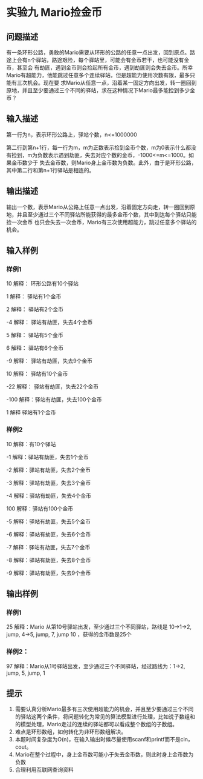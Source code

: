 # 实验九 Mario捡金币

## 问题描述

有一条环形公路，勇敢的Mario需要从环形的公路的任意一点出发，回到原点。路途上会有n个驿站，路途艰险，每个驿站里，可能会有金币若干，也可能没有金币，甚至会
有劫匪，遇到金币则会捡起所有金币，遇到劫匪则会失去金币。所幸Mario有超能力，他能跳过任意多个连续驿站，但是超能力使用次数有限，最多只能有三次机会。现在要
求Mario从任意一点，沿着某一固定方向出发，转一圈回到原地，并且至少要通过三个不同的驿站，求在这种情况下Mario最多能捡到多少金币？

## 输入描述

第一行为n，表示环形公路上，驿站个数，n<=1000000

第二行到第n+1行，每一行为m，m为正数表示捡到金币个数，m为0表示什么都没有捡到，m为负数表示遇到劫匪，失去对应个数的金币，-1000<=m<=1000。如果金币数少于
失去金币数，则Mario身上金币数为负数。此外，由于是环形公路，其中第二行和第n+1行驿站是相连的。

## 输出描述

输出一个数，表示Mario从公路上任意一点出发，沿着固定方向走，转一圈回到原地，并且至少通过三个不同驿站所能获得的最多金币个数，其中到达每个驿站只能捡一次金币
也只会失去一次金币，Mario有三次使用超能力，跳过任意多个驿站的机会。

## 输入样例

### 样例1

10 解释： 环形公路有10个驿站

1 解释： 驿站有1个金币

2 解释： 驿站有2个金币

-4 解释： 驿站有劫匪，失去4个金币

5 解释： 驿站有5个金币

6 解释： 驿站有6个金币

-9 解释： 驿站有劫匪，失去9个金币

10 解释： 驿站有10个金币

-22 解释： 驿站有劫匪，失去22个金币

-100 解释：驿站有劫匪，失去100个金币

1 解释 驿站有1个金币

### 样例2

10 解释：有10个驿站

-1 解释：驿站有劫匪，失去1个金币

-2 解释：驿站有劫匪，失去2个金币

-3 解释：驿站有劫匪，失去3个金币

-4 解释：驿站有劫匪，失去4个金币

100 解释：驿站有100个金币

-5 解释：驿站有劫匪，失去5个金币

-6 解释：驿站有劫匪，失去6个金币

-7 解释：驿站有劫匪，失去7个金币

-8 解释：驿站有劫匪，失去8个金币

-9 解释：驿站有劫匪，失去9个金币

## 输出样例

### 样例1

25 解释：Mario 从第10号驿站出发，至少通过三个不同驿站，路线是 10->1->2, jump, 4->5, jump, 7, jump 10 ，获得的金币数是25个

### 样例2：

97 解释：Mario从1号驿站出发，至少通过三个不同驿站，经过路线为：1->2, jump, 5, jump, 1

## 提示

1. 需要认真分析Mario最多有三次使用超能力的机会，并且至少要通过三个不同的驿站这两个条件，将问题转化为常见的算法模型进行处理，比如说子数组和的模型处理，Mario走过的连续的驿站都可以看成整个数组的子数组。
2. 难点是环形数组，如何转化为非环形数组解决。
3. 本题时间复杂度为O(n)，在输入输出时候尽量使用scanf和printf而不是cin，cout。
4. Mario在整个过程中，身上金币数可能小于失去金币数，则此时身上金币数为负数
5. 合理利用互联网查询资料

